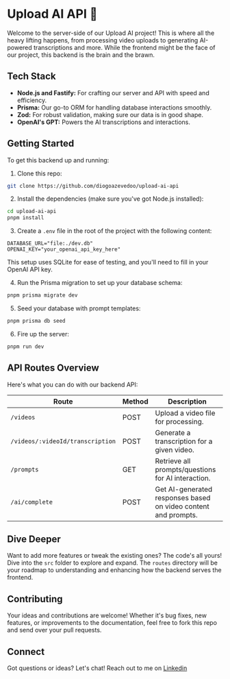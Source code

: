 
# Upload AI API 🚀

Welcome to the server-side of our Upload AI project! This is where all the heavy lifting happens, from processing video uploads to generating AI-powered transcriptions and more. While the frontend might be the face of our project, this backend is the brain and the brawn.

## Tech Stack

- **Node.js and Fastify:** For crafting our server and API with speed and efficiency.
- **Prisma:** Our go-to ORM for handling database interactions smoothly.
- **Zod:** For robust validation, making sure our data is in good shape.
- **OpenAI's GPT:** Powers the AI transcriptions and interactions.

## Getting Started

To get this backend up and running:

1. Clone this repo:
```bash
git clone https://github.com/diogoazevedoo/upload-ai-api
```

2. Install the dependencies (make sure you've got Node.js installed):
```bash
cd upload-ai-api
pnpm install
```

3. Create a  `.env`  file in the root of the project with the following content:
```plaintext
DATABASE_URL="file:./dev.db"
OPENAI_KEY="your_openai_api_key_here"
```
This setup uses SQLite for ease of testing, and you'll need to fill in your OpenAI API key.

4. Run the Prisma migration to set up your database schema:
```bash
pnpm prisma migrate dev
```

5. Seed your database with prompt templates:
```bash
pnpm prisma db seed
```

6. Fire up the server:
```bash
pnpm run dev
```

## API Routes Overview

Here's what you can do with our backend API:

| Route | Method | Description |
|-------|--------|-------------|
| `/videos` | POST | Upload a video file for processing. |
| `/videos/:videoId/transcription` | POST | Generate a transcription for a given video. |
| `/prompts` | GET | Retrieve all prompts/questions for AI interaction. |
| `/ai/complete` | POST | Get AI-generated responses based on video content and prompts. |

## Dive Deeper

Want to add more features or tweak the existing ones? The code's all yours! Dive into the `src` folder to explore and expand. The `routes` directory will be your roadmap to understanding and enhancing how the backend serves the frontend.

## Contributing

Your ideas and contributions are welcome! Whether it's bug fixes, new features, or improvements to the documentation, feel free to fork this repo and send over your pull requests.

## Connect

Got questions or ideas? Let's chat! Reach out to me on <a href="https://www.linkedin.com/in/idiogoazevedoo/">Linkedin</a>
